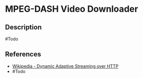 # MPEG-DASH Video Downloader
## Description
#Todo
## References
- [Wikipedia - Dynamic Adaptive Streaming over HTTP](https://en.wikipedia.org/wiki/Dynamic_Adaptive_Streaming_over_HTTP)
- #Todo